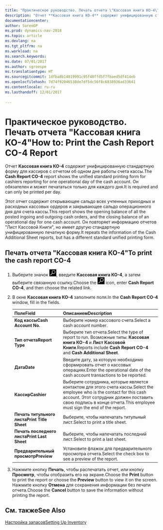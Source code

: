```yaml
---
title: "Практическое руководство. Печать отчета \"Кассовая книга КО-4\""
description: "Отчет **Кассовая книга КО-4** содержит унифицированную стандартную форму для кассиров с отчетом об одном дне работы счета кассы. Он обязателен и может печататься только для каждого дня."
documentationcenter: 
author: SorenGP
ms.prod: dynamics-nav-2018
ms.topic: article
ms.devlang: na
ms.tgt_pltfrm: na
ms.workload: na
ms.search.keywords: 
ms.date: 07/01/2017
ms.author: sgroespe
ms.translationtype: HT
ms.sourcegitcommit: 1dfba8b14019991c95f40ffd5f7fbaed5df414eb
ms.openlocfilehash: 7d74f92046538de7df5dc56f8c6838936ad33641
ms.contentlocale: ru-ru
ms.lasthandoff: 12/01/2017

---
```

# <a name="how-to-print-the-cash-report-co-4-report"></a><span data-ttu-id="f4ae1-104">Практическое руководство. Печать отчета "Кассовая книга КО-4"</span><span class="sxs-lookup"><span data-stu-id="f4ae1-104">How to: Print the Cash Report CO-4 Report</span></span>
<span data-ttu-id="f4ae1-105">Отчет **Кассовая книга КО-4** содержит унифицированную стандартную форму для кассиров с отчетом об одном дне работы счета кассы.</span><span class="sxs-lookup"><span data-stu-id="f4ae1-105">The **Cash Report CO-4** report shows the unified standard printing form for cashiers reporting for one operational day of the cash account.</span></span> <span data-ttu-id="f4ae1-106">Он обязателен и может печататься только для каждого дня.</span><span class="sxs-lookup"><span data-stu-id="f4ae1-106">It is required and can only be printed per day.</span></span>  

<span data-ttu-id="f4ae1-107">Этот отчет содержит открывающее сальдо всех учтенных приходных и расходных кассовых ордеров и закрывающее сальдо операционного дня для счета кассы.</span><span class="sxs-lookup"><span data-stu-id="f4ae1-107">This report shows the opening balance of all the posted ingoing and outgoing cash orders, and the closing balance of an operational day for one cash account.</span></span> <span data-ttu-id="f4ae1-108">Он повторяет информацию отчетов "Лист Кассовой Книги", но имеет другую стандартную унифицированную печатную форму.</span><span class="sxs-lookup"><span data-stu-id="f4ae1-108">It repeats the information of the Cash Additional Sheet reports, but has a different standard unified printing form.</span></span>  

## <a name="to-print-the-cash-report-co-4"></a><span data-ttu-id="f4ae1-109">Печать отчета "Кассовая книга КО-4"</span><span class="sxs-lookup"><span data-stu-id="f4ae1-109">To print the cash report CO-4</span></span>  

1.  <span data-ttu-id="f4ae1-110">Выберите значок ![Поиск страницы или отчета](../../media/ui-search/search_small.png "Значок поиска страницы или отчета"), введите **Кассовая книга КО-4**, а затем выберите связанную ссылку.</span><span class="sxs-lookup"><span data-stu-id="f4ae1-110">Choose the ![Search for Page or Report](../../media/ui-search/search_small.png "Search for Page or Report icon") icon, enter **Cash Report CO-4**, and then choose the related link.</span></span>  
2.  <span data-ttu-id="f4ae1-111">В окне **Кассовая книга КО-4** заполните поля.</span><span class="sxs-lookup"><span data-stu-id="f4ae1-111">In the **Cash Report CO-4** window, fill in the fields.</span></span>  

    |<span data-ttu-id="f4ae1-112">Поле</span><span class="sxs-lookup"><span data-stu-id="f4ae1-112">Field</span></span>|<span data-ttu-id="f4ae1-113">Описанием</span><span class="sxs-lookup"><span data-stu-id="f4ae1-113">Description</span></span>|  
    |---------------------------------|---------------------------------------|  
    |<span data-ttu-id="f4ae1-114">**Код кассы**</span><span class="sxs-lookup"><span data-stu-id="f4ae1-114">**Cash Account No.**</span></span>|<span data-ttu-id="f4ae1-115">Выберите номер кассового счета.</span><span class="sxs-lookup"><span data-stu-id="f4ae1-115">Select a cash account number.</span></span>|  
    |<span data-ttu-id="f4ae1-116">**Тип отчета**</span><span class="sxs-lookup"><span data-stu-id="f4ae1-116">**Report Type**</span></span>|<span data-ttu-id="f4ae1-117">Выберите тип отчета.</span><span class="sxs-lookup"><span data-stu-id="f4ae1-117">Select the type of report to run.</span></span> <span data-ttu-id="f4ae1-118">Возможные типы: **Кассовая книга КО-4** и **Лист Кассовой Книги**.</span><span class="sxs-lookup"><span data-stu-id="f4ae1-118">Reports include **Cash Report CO-4** and **Cash Additional Sheet**.</span></span>|  
    |<span data-ttu-id="f4ae1-119">**Дата**</span><span class="sxs-lookup"><span data-stu-id="f4ae1-119">**Date**</span></span>|<span data-ttu-id="f4ae1-120">Введите дату, за которую необходимо сформировать отчет о кассовых операциях.</span><span class="sxs-lookup"><span data-stu-id="f4ae1-120">Enter the operational date of the cash account transactions to be reported.</span></span>|  
    |<span data-ttu-id="f4ae1-121">**Кассир**</span><span class="sxs-lookup"><span data-stu-id="f4ae1-121">**Cashier**</span></span>|<span data-ttu-id="f4ae1-122">Выберите сотрудника, которые является контактом для этого счета кассы.</span><span class="sxs-lookup"><span data-stu-id="f4ae1-122">Select the employee who is the contact for this cash account.</span></span> <span data-ttu-id="f4ae1-123">Этот сотрудник должен поставить свою подпись в конце отчета.</span><span class="sxs-lookup"><span data-stu-id="f4ae1-123">This employee must sign the end of the report.</span></span>|  
    |<span data-ttu-id="f4ae1-124">**Печать титульного листа**</span><span class="sxs-lookup"><span data-stu-id="f4ae1-124">**Print Title Sheet**</span></span>|<span data-ttu-id="f4ae1-125">Выберите, чтобы напечатать титульный лист.</span><span class="sxs-lookup"><span data-stu-id="f4ae1-125">Select to print a title sheet.</span></span>|  
    |<span data-ttu-id="f4ae1-126">**Печать последнего листа**</span><span class="sxs-lookup"><span data-stu-id="f4ae1-126">**Print Last Sheet**</span></span>|<span data-ttu-id="f4ae1-127">Выберите, чтобы напечатать последний лист.</span><span class="sxs-lookup"><span data-stu-id="f4ae1-127">Select to print a last sheet.</span></span>|  
    |<span data-ttu-id="f4ae1-128">**Предварительный просмотр**</span><span class="sxs-lookup"><span data-stu-id="f4ae1-128">**Preview**</span></span>|<span data-ttu-id="f4ae1-129">Установите флажок для предварительного просмотра отчета.</span><span class="sxs-lookup"><span data-stu-id="f4ae1-129">Select the check box to see a preview of the report.</span></span>|  

3.  <span data-ttu-id="f4ae1-130">Нажмите кнопку **Печать**, чтобы распечатать отчет, или кнопку **Просмотр**, чтобы отобразить его на экране.</span><span class="sxs-lookup"><span data-stu-id="f4ae1-130">Choose the **Print** button to print the report or choose the **Preview** button to view it on the screen.</span></span> <span data-ttu-id="f4ae1-131">Нажмите кнопку **Отмена** для сохранения информации без печати отчета.</span><span class="sxs-lookup"><span data-stu-id="f4ae1-131">Choose the **Cancel** button to save the information without printing the report.</span></span>  

## <a name="see-also"></a><span data-ttu-id="f4ae1-132">См. также</span><span class="sxs-lookup"><span data-stu-id="f4ae1-132">See Also</span></span>  
 [<span data-ttu-id="f4ae1-133">Настройка запасов</span><span class="sxs-lookup"><span data-stu-id="f4ae1-133">Setting Up Inventory</span></span>](../../inventory-setup-inventory.md)

